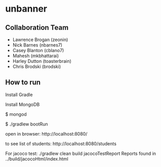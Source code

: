 # unbanner

## Collaboration Team

* Lawrence Brogan (zeonin)
* Nick Barnes (nbarnes7)
* Casey Blanton (cblano7)
* Mahesh (mkbhattarai)
* Harley Dutton (toasterbrain)
* Chris Brodski (brodski)

## How to run

Install Gradle

Install MongoDB

$ mongod

$ ./gradlew bootRun 

open in browser:
http://localhost:8080/

to see list of students:
http://localhost:8080/students

For jacoco test:
./gradlew clean build jacocoTestReport
Reports found in ../build/jacocoHtml/index.html

